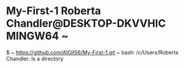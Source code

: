 # My-First-1 Roberta Chandler@DESKTOP-DKVVHIC MINGW64 ~
$ ~ https://github.com/AIGit56/My-First-1.git ~
bash: /c/Users/Roberta Chandler: Is a directory
